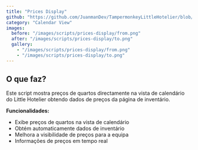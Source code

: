 ```yaml
---
title: "Prices Display"
github: "https://github.com/JuanmanDev/TampermonkeyLittleHotelier/blob/main/frontdesk/prices.user.js"
category: "Calendar View"
images:
  before: "/images/scripts/prices-display/from.png"
  after: "/images/scripts/prices-display/to.png"
  gallery:
    - "/images/scripts/prices-display/from.png"
    - "/images/scripts/prices-display/to.png"
---
```


## O que faz?

Este script mostra preços de quartos directamente na vista de calendário do Little Hotelier obtendo dados de preços da página de inventário.

**Funcionalidades:**
- Exibe preços de quartos na vista de calendário
- Obtém automaticamente dados de inventário
- Melhora a visibilidade de preços para a equipa
- Informações de preços em tempo real
